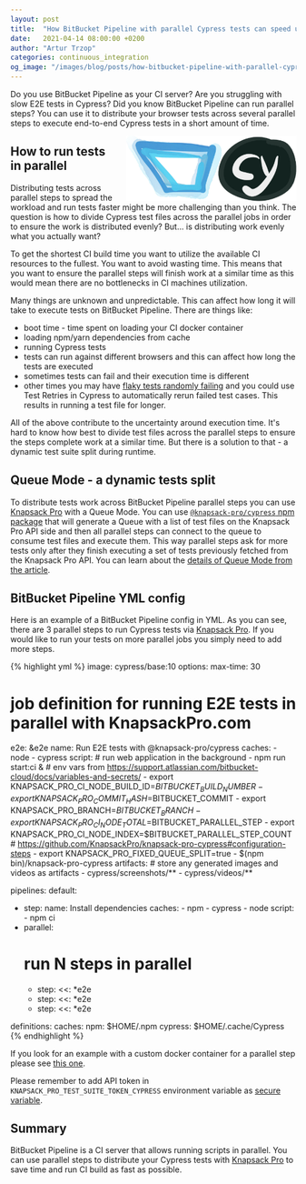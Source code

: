 ```yaml
---
layout: post
title:  "How BitBucket Pipeline with parallel Cypress tests can speed up CI build"
date:   2021-04-14 08:00:00 +0200
author: "Artur Trzop"
categories: continuous_integration
og_image: "/images/blog/posts/how-bitbucket-pipeline-with-parallel-cypress-tests-can-speed-up-ci-build/bitbucket-cypress.jpeg"
---
```


Do you use BitBucket Pipeline as your CI server? Are you struggling with slow E2E tests in Cypress? Did you know BitBucket Pipeline can run parallel steps? You can use it to distribute your browser tests across several parallel steps to execute end-to-end Cypress tests in a short amount of time.

<img src="/images/blog/posts/how-bitbucket-pipeline-with-parallel-cypress-tests-can-speed-up-ci-build/bitbucket-cypress.jpeg" style="width:300px;margin-left: 15px;float:right;" alt="BitBucket, Pipeline, CI, Cypress" />

## How to run tests in parallel

Distributing tests across parallel steps to spread the workload and run tests faster might be more challenging than you think. The question is how to divide Cypress test files across the parallel jobs in order to ensure the work is distributed evenly? But... is distributing work evenly what you actually want?

To get the shortest CI build time you want to utilize the available CI resources to the fullest. You want to avoid wasting time. This means that you want to ensure the parallel steps will finish work at a similar time as this would mean there are no bottlenecks in CI machines utilization.

Many things are unknown and unpredictable. This can affect how long it will take to execute tests on BitBucket Pipeline. There are things like:

* boot time - time spent on loading your CI docker container
* loading npm/yarn dependencies from cache
* running Cypress tests
* tests can run against different browsers and this can affect how long the tests are executed
* sometimes tests can fail and their execution time is different
* other times you may have [flaky tests randomly failing](/2021/fix-intermittently-failing-ci-builds-flaky-tests-rspec) and you could use Test Retries in Cypress to automatically rerun failed test cases. This results in running a test file for longer.

All of the above contribute to the uncertainty around execution time. It's hard to know how best to divide test files across the parallel steps to ensure the steps complete work at a similar time. But there is a solution to that - a dynamic test suite split during runtime.

## Queue Mode - a dynamic tests split

To distribute tests work across BitBucket Pipeline parallel steps you can use [Knapsack Pro](https://knapsackpro.com/?utm_source=docs_knapsackpro&utm_medium=blog_post&utm_campaign=how-bitbucket-pipeline-with-parallel-cypress-tests-can-speed-up-ci-build) with a Queue Mode. You can use [`@knapsack-pro/cypress` npm package](https://github.com/KnapsackPro/knapsack-pro-cypress#knapsack-procypress) that will generate a Queue with a list of test files on the Knapsack Pro API side and then all parallel steps can connect to the queue to consume test files and execute them. This way parallel steps ask for more tests only after they finish executing a set of tests previously fetched from the Knapsack Pro API. You can learn about the [details of Queue Mode from the article](/2020/how-to-speed-up-ruby-and-javascript-tests-with-ci-parallelisation).

## BitBucket Pipeline YML config

Here is an example of a BitBucket Pipeline config in YML. As you can see, there are 3 parallel steps to run Cypress tests via [Knapsack Pro](https://knapsackpro.com/?utm_source=docs_knapsackpro&utm_medium=blog_post&utm_campaign=how-bitbucket-pipeline-with-parallel-cypress-tests-can-speed-up-ci-build). If you would like to run your tests on more parallel jobs you simply need to add more steps.

{% highlight yml %}
image: cypress/base:10
options:
  max-time: 30

# job definition for running E2E tests in parallel with KnapsackPro.com
e2e: &e2e
  name: Run E2E tests with @knapsack-pro/cypress
  caches:
    - node
    - cypress
  script:
    # run web application in the background
    - npm run start:ci &
    # env vars from https://support.atlassian.com/bitbucket-cloud/docs/variables-and-secrets/
    - export KNAPSACK_PRO_CI_NODE_BUILD_ID=$BITBUCKET_BUILD_NUMBER
    - export KNAPSACK_PRO_COMMIT_HASH=$BITBUCKET_COMMIT
    - export KNAPSACK_PRO_BRANCH=$BITBUCKET_BRANCH
    - export KNAPSACK_PRO_CI_NODE_TOTAL=$BITBUCKET_PARALLEL_STEP
    - export KNAPSACK_PRO_CI_NODE_INDEX=$BITBUCKET_PARALLEL_STEP_COUNT
    # https://github.com/KnapsackPro/knapsack-pro-cypress#configuration-steps
    - export KNAPSACK_PRO_FIXED_QUEUE_SPLIT=true
    - $(npm bin)/knapsack-pro-cypress
  artifacts:
    # store any generated images and videos as artifacts
    - cypress/screenshots/**
    - cypress/videos/**

pipelines:
  default:
  - step:
      name: Install dependencies
      caches:
        - npm
        - cypress
        - node
      script:
        - npm ci
  - parallel:
    # run N steps in parallel
    - step:
        <<: *e2e
    - step:
        <<: *e2e
    - step:
        <<: *e2e

definitions:
  caches:
    npm: $HOME/.npm
    cypress: $HOME/.cache/Cypress
{% endhighlight %}

If you look for an example with a custom docker container for a parallel step please see [this one](https://gist.github.com/ArturT/90b7ec869e3827b580664beb086a8cd6).

Please remember to add API token in `KNAPSACK_PRO_TEST_SUITE_TOKEN_CYPRESS` environment variable as [secure variable](https://support.atlassian.com/bitbucket-cloud/docs/variables-and-secrets/).

## Summary

BitBucket Pipeline is a CI server that allows running scripts in parallel. You can use parallel steps to distribute your Cypress tests with [Knapsack Pro](https://knapsackpro.com/?utm_source=docs_knapsackpro&utm_medium=blog_post&utm_campaign=how-bitbucket-pipeline-with-parallel-cypress-tests-can-speed-up-ci-build) to save time and run CI build as fast as possible.

